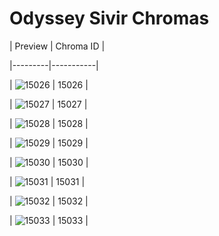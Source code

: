 # Odyssey Sivir Chromas


| Preview | Chroma ID |

|---------|-----------|

| ![15026](https://raw.communitydragon.org/latest/plugins/rcp-be-lol-game-data/global/default/v1/champion-chroma-images/15/15026.png) | 15026 |

| ![15027](https://raw.communitydragon.org/latest/plugins/rcp-be-lol-game-data/global/default/v1/champion-chroma-images/15/15027.png) | 15027 |

| ![15028](https://raw.communitydragon.org/latest/plugins/rcp-be-lol-game-data/global/default/v1/champion-chroma-images/15/15028.png) | 15028 |

| ![15029](https://raw.communitydragon.org/latest/plugins/rcp-be-lol-game-data/global/default/v1/champion-chroma-images/15/15029.png) | 15029 |

| ![15030](https://raw.communitydragon.org/latest/plugins/rcp-be-lol-game-data/global/default/v1/champion-chroma-images/15/15030.png) | 15030 |

| ![15031](https://raw.communitydragon.org/latest/plugins/rcp-be-lol-game-data/global/default/v1/champion-chroma-images/15/15031.png) | 15031 |

| ![15032](https://raw.communitydragon.org/latest/plugins/rcp-be-lol-game-data/global/default/v1/champion-chroma-images/15/15032.png) | 15032 |

| ![15033](https://raw.communitydragon.org/latest/plugins/rcp-be-lol-game-data/global/default/v1/champion-chroma-images/15/15033.png) | 15033 |